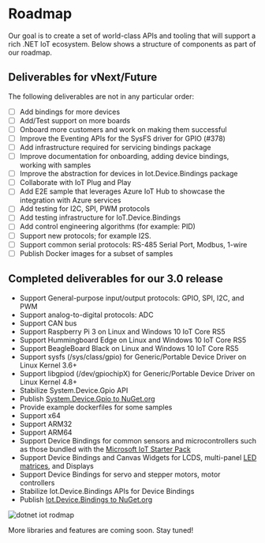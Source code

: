 # Roadmap

Our goal is to create a set of world-class APIs and tooling that will support a rich .NET IoT ecosystem.  Below shows a structure of components as part of our roadmap.

## Deliverables for vNext/Future

The following deliverables are not in any particular order:

* [ ] Add bindings for more devices
* [ ] Add/Test support on more boards
* [ ] Onboard more customers and work on making them successful
* [ ] Improve the Eventing APIs for the SysFS driver for GPIO (#378)
* [ ] Add infrastructure required for servicing bindings package
* [ ] Improve documentation for onboarding, adding device bindings, working with samples
* [ ] Improve the abstraction for devices in Iot.Device.Bindings package
* [ ] Collaborate with IoT Plug and Play
* [ ] Add E2E sample that leverages Azure IoT Hub to showcase the integration with Azure services
* [ ] Add testing for I2C, SPI, PWM protocols
* [ ] Add testing infrastructure for IoT.Device.Bindings
* [ ] Add control engineering algorithms (for example: PID)
* [ ] Support new protocols; for example I2S.
* [ ] Support common serial protocols: RS-485 Serial Port, Modbus, 1-wire
* [ ] Publish Docker images for a subset of samples

## Completed deliverables for our 3.0 release

* Support General-purpose input/output protocols: GPIO, SPI, I2C, and PWM
* Support analog-to-digital protocols: ADC
* Support CAN bus
* Support Raspberry Pi 3 on Linux and Windows 10 IoT Core RS5
* Support Hummingboard Edge on Linux and Windows 10 IoT Core RS5
* Support BeagleBoard Black on Linux and Windows 10 IoT Core RS5
* Support sysfs (/sys/class/gpio) for Generic/Portable Device Driver on Linux Kernel 3.6+
* Support libgpiod (/dev/gpiochipX) for Generic/Portable Device Driver on Linux Kernel 4.8+
* Stabilize System.Device.Gpio API
* Publish [System.Device.Gpio to NuGet.org](https://www.nuget.org/packages/System.Device.Gpio)
* Provide example dockerfiles for some samples
* Support x64
* Support ARM32
* Support ARM64
* Support Device Bindings for common sensors and microcontrollers such as those bundled with the [Microsoft IoT Starter Pack](https://www.adafruit.com/product/2733)
* Support Device Bindings and Canvas Widgets for LCDS, multi-panel [LED matrices](https://www.adafruit.com/product/607), and Displays
* Support Device Bindings for servo and stepper motors, motor controllers
* Stabilize Iot.Device.Bindings APIs for Device Bindings
* Publish [Iot.Device.Bindings to NuGet.org](https://www.nuget.org/packages/Iot.Device.Bindings)

![dotnet iot rodmap](images/DotNetIotRoadmapComponents.png)
  
More libraries and features are coming soon. Stay tuned!
